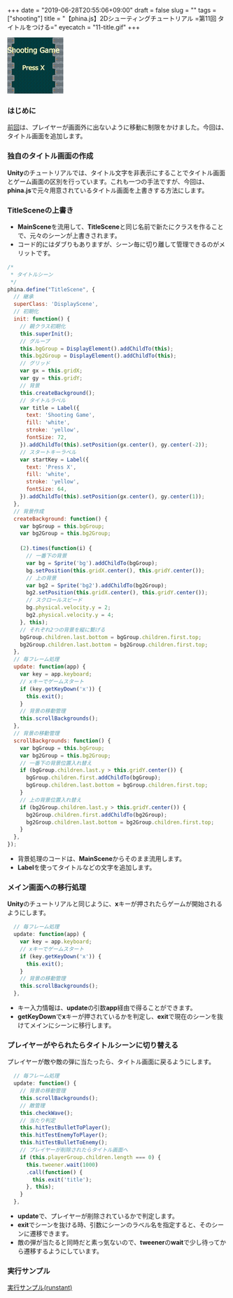 +++
date = "2019-06-28T20:55:06+09:00"
draft = false
slug = ""
tags = ["shooting"]
title = "【phina.js】2Dシューティングチュートリアル =第11回 タイトルをつける="
eyecatch = "11-title.gif"
+++

![11-title.gif](11-title.gif)

### はじめに
[前回](/posts/tutorials/phina-shooting-10/)は、プレイヤーが画面外に出ないように移動に制限をかけました。今回は、タイトル画面を追加します。

### 独自のタイトル画面の作成

**Unity**のチュートリアルでは、タイトル文字を非表示にすることでタイトル画面とゲーム画面の区別を行っています。これも一つの手法ですが、今回は、**phina.js**で元々用意されているタイトル画面を上書きする方法にします。

### TitleSceneの上書き
- **MainScene**を流用して、**TitleScene**と同じ名前で新たにクラスを作ることで、元々のシーンが上書きされます。
- コード的にはダブりもありますが、シーン毎に切り離して管理できるのがメリットです。

```javascript
/*
 * タイトルシーン
 */
phina.define("TitleScene", {
  // 継承
  superClass: 'DisplayScene',
  // 初期化
  init: function() {
    // 親クラス初期化
    this.superInit();
    // グループ
    this.bgGroup = DisplayElement().addChildTo(this);
    this.bg2Group = DisplayElement().addChildTo(this);
    // グリッド
    var gx = this.gridX;
    var gy = this.gridY;
    // 背景
    this.createBackground();
    // タイトルラベル
    var title = Label({
      text: 'Shooting Game',
      fill: 'white',
      stroke: 'yellow',
      fontSize: 72,
    }).addChildTo(this).setPosition(gx.center(), gy.center(-2));
    // スタートキーラベル
    var startKey = Label({
      text: 'Press X',
      fill: 'white',
      stroke: 'yellow',
      fontSize: 64,
    }).addChildTo(this).setPosition(gx.center(), gy.center(1));
  },
  // 背景作成
  createBackground: function() {
    var bgGroup = this.bgGroup;
    var bg2Group = this.bg2Group;
    
    (2).times(function(i) {
      // 一番下の背景
      var bg = Sprite('bg').addChildTo(bgGroup);
      bg.setPosition(this.gridX.center(), this.gridY.center());
      // 上の背景
      var bg2 = Sprite('bg2').addChildTo(bg2Group);
      bg2.setPosition(this.gridX.center(), this.gridY.center());
      // スクロールスピード
      bg.physical.velocity.y = 2;
      bg2.physical.velocity.y = 4;
    }, this);
    // それぞれ2つの背景を縦に繋げる
    bgGroup.children.last.bottom = bgGroup.children.first.top;
    bg2Group.children.last.bottom = bg2Group.children.first.top;
  },
  // 毎フレーム処理
  update: function(app) {
    var key = app.keyboard;
    // xキーでゲームスタート
    if (key.getKeyDown('x')) {
      this.exit();
    }
    // 背景の移動管理
    this.scrollBackgrounds();
  },
  // 背景の移動管理
  scrollBackgrounds: function() {
    var bgGroup = this.bgGroup;
    var bg2Group = this.bg2Group;
    // 一番下の背景位置入れ替え
    if (bgGroup.children.last.y > this.gridY.center()) {
      bgGroup.children.first.addChildTo(bgGroup);
      bgGroup.children.last.bottom = bgGroup.children.first.top;
    }
    // 上の背景位置入れ替え
    if (bg2Group.children.last.y > this.gridY.center()) {
      bg2Group.children.first.addChildTo(bg2Group);
      bg2Group.children.last.bottom = bg2Group.children.first.top;
    }
  },
});
```

 - 背景処理のコードは、**MainScene**からそのまま流用します。
 - **Label**を使ってタイトルなどの文字を追加します。

### メイン画面への移行処理
**Unity**のチュートリアルと同じように、**x**キーが押されたらゲームが開始されるようにします。

```javascript
  // 毎フレーム処理
  update: function(app) {
    var key = app.keyboard;
    // xキーでゲームスタート
    if (key.getKeyDown('x')) {
      this.exit();
    }
    // 背景の移動管理
    this.scrollBackgrounds();
  },
```

 - キー入力情報は、**update**の引数**app**経由で得ることができます。
 - **getKeyDown**で**x**キーが押されているかを判定し、**exit**で現在のシーンを抜けてメインにシーンに移行します。

### プレイヤーがやられたらタイトルシーンに切り替える

プレイヤーが敵や敵の弾に当たったら、タイトル画面に戻るようにします。

```javascript
  // 毎フレーム処理
  update: function() {
    // 背景の移動管理
    this.scrollBackgrounds();
    // 敵管理
    this.checkWave();
    // 当たり判定
    this.hitTestBulletToPlayer();
    this.hitTestEnemyToPlayer();
    this.hitTestBulletToEnemy();
    // プレイヤーが削除されたらタイトル画面へ
    if (this.playerGroup.children.length === 0) {
      this.tweener.wait(1000)
      .call(function() {
        this.exit('title');
      }, this);
    }
  },
```

 - **update**で、プレイヤーが削除されているかで判定します。
 - **exit**でシーンを抜ける時、引数にシーンのラベル名を指定すると、そのシーンに遷移できます。
 - 敵の弾が当たると同時だと素っ気ないので、**tweener**の**wait**で少し待ってから遷移するようにしています。

### 実行サンプル

[実行サンプル(runstant)](https://runstant.com/alkn203/projects/181891d2)
